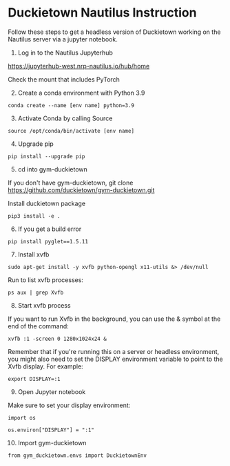 # Duckietown Nautilus Instruction

Follow these steps to get a headless version of Duckietown working on the Nautilus server via a jupyter notebook.

1. Log in to the Nautilus Jupyterhub

https://jupyterhub-west.nrp-nautilus.io/hub/home

Check the mount that includes PyTorch

2. Create a conda environment with Python 3.9

```
conda create --name [env name] python=3.9
```

3. Activate Conda by calling Source

```
source /opt/conda/bin/activate [env name]
```

4. Upgrade pip

```
pip install --upgrade pip
```

5. cd into gym-duckietown

If you don't have gym-duckietown, git clone https://github.com/duckietown/gym-duckietown.git

Install duckietown package

```
pip3 install -e .
```

6. If you get a build error

```
pip install pyglet==1.5.11
```

7. Install xvfb

```
sudo apt-get install -y xvfb python-opengl x11-utils &> /dev/null
```

Run to list xvfb processes:

```
ps aux | grep Xvfb
```

8. Start xvfb process


If you want to run Xvfb in the background, you can use the & symbol at the end of the command:
```
xvfb :1 -screen 0 1280x1024x24 &
```

Remember that if you're running this on a server or headless environment, you might also need to set the DISPLAY environment variable to point to the Xvfb display. For example:
```
export DISPLAY=:1
```

9. Open Jupyter notebook

Make sure to set your display environment:
```
import os

os.environ["DISPLAY"] = ":1" 
```

10. Import gym-duckietown

```
from gym_duckietown.envs import DuckietownEnv
```
